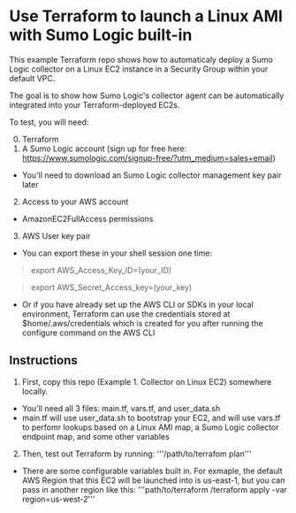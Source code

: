 # Use Terraform to launch a Linux AMI with Sumo Logic built-in

This example Terraform repo shows how to automaticaly deploy a Sumo Logic collector on a Linux EC2 instance in a Security Group within your default VPC.

The goal is to show how Sumo Logic's collector agent can be automatically integrated into your Terraform-deployed EC2s.

To test, you will need:

0. Terraform
1. A Sumo Logic account (sign up for free here: https://www.sumologic.com/signup-free/?utm_medium=sales+email)
- You'll need to download an Sumo Logic collector management key pair later
2. Access to your AWS account
- AmazonEC2FullAccess permissions
3. AWS User key pair
- You can export these in your shell session one time:
> export AWS_Access_Key_ID=(your_ID)

> export AWS_Secret_Access_key=(your_key)
- Or if you have already set up the AWS CLI or SDKs in your local environment, Terraform can use the credentials stored at $home/.aws/credentials which is created for you after running the configure command on the AWS CLI


## Instructions

1. First, copy this repo (Example 1. Collector on Linux EC2) somewhere locally. 
- You'll need all 3 files: main.tf, vars.tf, and user_data.sh
- main.tf will use user_data.sh to bootstrap your EC2, and will use vars.tf to perfomr lookups based on a Linux AMI map, a Sumo Logic collector endpoint map, and some other variables
2. Then, test out Terraform by running: 
'''/path/to/terrafom plan'''
- There are some configurable variables built in. For exmaple, the default AWS Region that this EC2 will be launched into is us-east-1, but you can pass in another region like this:
'''path/to/terraform /terraform apply -var region=us-west-2'''
